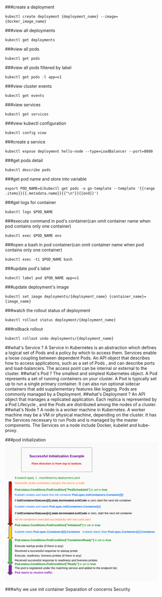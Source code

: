 ###create a deployment
```
kubectl create deployment {deployment_name} --image={docker_image_name}
```
###view all deployments
```
kubectl get deployments
```
###view all pods
```
kubectl get pods
```
###view all pods filtered by label
```
kubectl get pods -l app=v1
```
###view cluster events
```
kubectl get events
```
###view services
```
kubectl get services
```
###view kubectl configuration
```
kubectl config view
```
###create a service
```
kubectl expose deployment hello-node --type=LoadBalancer --port=8080
```
###get pods detail
```
kubectl describe pods
```
###get pod name and store into variable
```
export POD_NAME=$(kubectl get pods -o go-template --template '{{range .items}}{{.metadata.name}}{{"\n"}}{{end}}')
```
###get logs for container
```
kubectl logs $POD_NAME
```
###execute command in pod's container(can omit container name when pod contains only one container)
```
kubectl exec $POD_NAME env
```
###open a bash in pod container(can omit container name when pod contains only one container)
```
kubectl exec -ti $POD_NAME bash
```
###update pod's label
```
kubectl label pod $POD_NAME app=v1
```
###update deployment's image
```
kubectl set image deployments/{deployment_name} {container_name}={image_name}
```
###watch the rollout status of deployment
```
kubectl rollout status deployment/{deployment_name}
```
###rollback rollout
```
kubectl rollout undo deployments/{deployment_name}
```
##what's Service ?
A Service in Kubernetes is an abstraction which defines a logical set of Pods and a policy by which to access them.
Services enable a loose coupling between dependent Pods.
An API object that describes how to access applications, such as a set of Pods , and can describe ports and load-balancers.
The access point can be internal or external to the cluster.
 ##what's Pod ?
The smallest and simplest Kubernetes object. A Pod represents a set of running containers on your cluster.
A Pod is typically set up to run a single primary container. 
It can also run optional sidecar containers that add supplementary features like logging.
Pods are commonly managed by a Deployment.
 ##what's Deployment ?
 An API object that manages a replicated application.
 Each replica is represented by a Pod Lifecycle , and the Pods are distributed among the nodes of a cluster.
 ##what's Node ?
A node is a worker machine in Kubernetes.
A worker machine may be a VM or physical machine, depending on the cluster.
It has the Services necessary to run Pods and is managed by the master components.
The Services on a node include Docker, kubelet and kube-proxy.

###pod initialization
![innodb structure](pod-init-to-ready.png)

###why we use init container
Separation of concerns
Security
